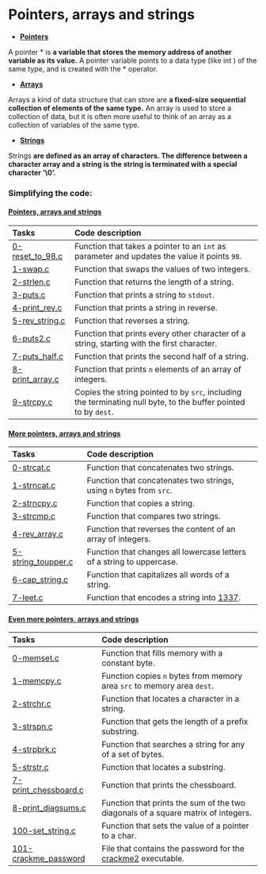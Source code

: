 # **Pointers, arrays and strings**

- [**Pointers**](https://www.programiz.com/c-programming/c-pointers)  
  
A pointer * is **a variable that stores the memory address of another variable as its value.** A pointer variable points to a data type (like int ) of the same type, and is created with the * operator.

- [**Arrays**](https://www.programiz.com/c-programming/c-arrays)

Arrays a kind of data structure that can store are **a fixed-size sequential collection of elements of the same type.** An array is used to store a collection of data, but it is often more useful to think of an array as a collection of variables of the same type.

- [**Strings**](https://www.programiz.com/c-programming/c-strings)

Strings **are defined as an array of characters. The difference between a character array and a string is the string is terminated with a special character ‘\0’.**
### Simplifying the code:

#### [**Pointers, arrays and strings**](https://intranet.hbtn.io/concepts/888)


Tasks | Code description
:-------- | :----------
[0-reset_to_98.c](https://github.com/Tizihoxha/holbertonschool-low_level_programming/blob/main/pointers_arrays_strings/0-reset_to_98.c) | Function that takes a pointer to an `int` as parameter and updates the value it points `98`.
[1-swap.c](https://github.com/Tizihoxha/holbertonschool-low_level_programming/blob/main/pointers_arrays_strings/1-swap.c) | Function that swaps the values of two integers.
[2-strlen.c](https://github.com/Tizihoxha/holbertonschool-low_level_programming/blob/main/pointers_arrays_strings/2-strlen.c) | Function that returns the length of a string.
[3-puts.c](https://github.com/Tizihoxha/holbertonschool-low_level_programming/blob/main/pointers_arrays_strings/3-puts.c) | Function that prints a string to `stdout`.
[4-print_rev.c](https://github.com/Tizihoxha/holbertonschool-low_level_programming/blob/main/pointers_arrays_strings/4-print_rev.c) | Function that prints a string in reverse.
[5-rev_string.c](https://github.com/Tizihoxha/holbertonschool-low_level_programming/blob/main/pointers_arrays_strings/5-rev_string.c) | Function that reverses a string.
[6-puts2.c](https://github.com/Tizihoxha/holbertonschool-low_level_programming/blob/main/pointers_arrays_strings/6-puts2.c) | Function that prints every other character of a string, starting with the first character.
[7-puts_half.c](https://github.com/Tizihoxha/holbertonschool-low_level_programming/blob/main/pointers_arrays_strings/7-puts_half.c) | Function that prints the second half of a string.
[8-print_array.c](https://github.com/Tizihoxha/holbertonschool-low_level_programming/blob/main/pointers_arrays_strings/8-print_array.c) | Function that prints `n` elements of an array of integers.
[9-strcpy.c](https://github.com/Tizihoxha/holbertonschool-low_level_programming/blob/main/pointers_arrays_strings/9-strcpy.c) | Copies the string pointed to by `src`, including the terminating null byte, to the buffer pointed to by `dest`.

#### [**More pointers, arrays and strings**](https://courses.caslab.queensu.ca/cisc220a/wp-content/uploads/sites/24/2016/11/ptrs.pdf)

Tasks | Code description
:--------- | :-----------
[0-strcat.c](https://github.com/Tizihoxha/holbertonschool-low_level_programming/blob/main/pointers_arrays_strings/0-strcat.c) | Function that concatenates two strings.
[1-strncat.c](https://github.com/Tizihoxha/holbertonschool-low_level_programming/blob/main/pointers_arrays_strings/1-strncat.c) | Function that concatenates two strings, using `n` bytes from `src`.
[2-strncpy.c](https://github.com/Tizihoxha/holbertonschool-low_level_programming/blob/main/pointers_arrays_strings/2-strncpy.c) | Function that copies a string.
[3-strcmp.c](https://github.com/Tizihoxha/holbertonschool-low_level_programming/blob/main/pointers_arrays_strings/3-strcmp.c) | Function that compares two strings.
[4-rev_array.c](https://github.com/Tizihoxha/holbertonschool-low_level_programming/blob/main/pointers_arrays_strings/4-rev_array.c) | Function that reverses the content of an array of integers.
[5-string_toupper.c	](https://github.com/Tizihoxha/holbertonschool-low_level_programming/blob/main/pointers_arrays_strings/5-string_toupper.c	) | Function that changes all lowercase letters of a string to uppercase.
[6-cap_string.c](https://github.com/Tizihoxha/holbertonschool-low_level_programming/blob/main/pointers_arrays_strings/6-cap_string.c) | Function that capitalizes all words of a string.
[7-leet.c](https://github.com/Tizihoxha/holbertonschool-low_level_programming/blob/main/pointers_arrays_strings/7-leet.c) | Function that encodes a string into [1337](https://en.wikipedia.org/wiki/Leet).

#### [**Even more pointers, arrays and strings**](http://csce.uark.edu/~ahnelson/CSCE4114/lectures/lecture4.pdf)

Tasks |Code description
:-------- | :-----------
[0-memset.c](https://github.com/Tizihoxhao/holbertonschool-low_level_programming/blob/main/pointers_arrays_strings/0-memset.c) | Function that fills memory with a constant byte.
[1-memcpy.c](https://github.com/Tizihoxhao/holbertonschool-low_level_programming/blob/main/pointers_arrays_strings/1-memcpy.c) | Function copies `n` bytes from memory area `src` to memory area `dest`.
[2-strchr.c](https://github.com/Tizihoxhao/holbertonschool-low_level_programming/blob/main/pointers_arrays_strings/2-strchr.c) | Function that locates a character in a string.
[3-strspn.c](https://github.com/Tizihoxhao/holbertonschool-low_level_programming/blob/main/pointers_arrays_strings/3-strspn.c) | Function that gets the length of a prefix substring.
[4-strpbrk.c](https://github.com/Tizihoxhao/holbertonschool-low_level_programming/blob/main/pointers_arrays_strings/4-strpbrk.c) | Function that searches a string for any of a set of bytes.
[5-strstr.c](https://github.com/Tizihoxhao/holbertonschool-low_level_programming/blob/main/pointers_arrays_strings/5-strstr.c) | Function that locates a substring.
[7-print_chessboard.c](https://github.com/Tizihoxhao/holbertonschool-low_level_programming/blob/main/pointers_arrays_strings/7-print_chessboard.c) | Function that prints the chessboard. 
[8-print_diagsums.c](https://github.com/Tizihoxhao/holbertonschool-low_level_programming/blob/main/pointers_arrays_strings/8-print_diagsums.c) | Function that prints the sum of the two diagonals of a square matrix of integers.
[100-set_string.c](https://github.com/Tizihoxhao/holbertonschool-low_level_programming/blob/main/pointers_arrays_strings/100-set_string.c) | Function that sets the value of a pointer to a char.
[101-crackme_password](https://github.com/Tizihoxhao/holbertonschool-low_level_programming/blob/main/pointers_arrays_strings/101-crackme_password) | File that contains the password for the [crackme2](https://github.com/holbertonschool/0x06.c) executable.

